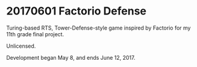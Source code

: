 # 20170601 Factorio Defense
Turing-based RTS, Tower-Defense-style game inspired by Factorio for my 11th grade final project.

Unlicensed.

Development began May 8, and ends June 12, 2017.
